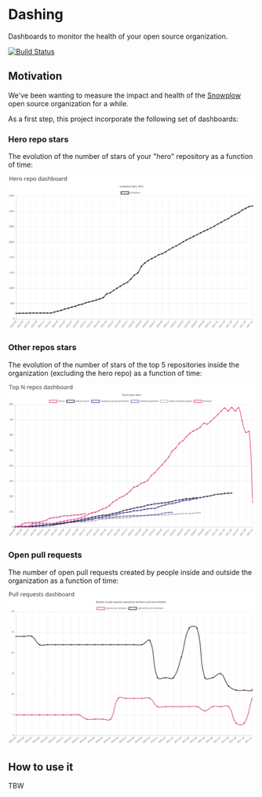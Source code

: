 # Dashing

Dashboards to monitor the health of your open source organization.

[![Build Status](https://travis-ci.org/BenFradet/dashing.svg?branch=master)](https://travis-ci.org/BenFradet/dashing)

## Motivation

We've been wanting to measure the impact and health of the [Snowplow](https://github.com/snowplow)
open source organization for a while.

As a first step, this project incorporate the following set of dashboards:

### Hero repo stars

The evolution of the number of stars of your "hero" repository as a function of time:

![hero-repo](https://github.com/BenFradet/dashing/raw/master/screenshots/hero_repo_stars.png)

### Other repos stars

The evolution of the number of stars of the top 5 repositories inside the organization (excluding
the hero repo) as a function of time:

![topn-repos](https://github.com/BenFradet/dashing/raw/master/screenshots/top_n_repos_stars.png)

### Open pull requests

The number of open pull requests created by people inside and outside the organization as a function
of time:

![open-prs](https://github.com/BenFradet/dashing/raw/master/screenshots/open_prs.png)

## How to use it

TBW
